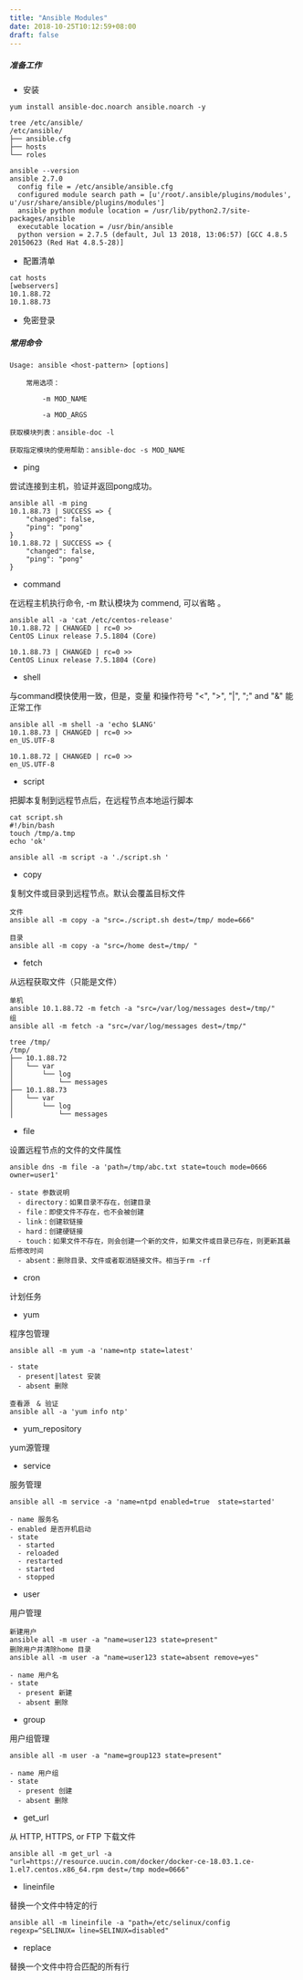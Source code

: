 ```yaml
---
title: "Ansible Modules"
date: 2018-10-25T10:12:59+08:00
draft: false
---
```


##### 准备工作

+ 安装 
 
```
yum install ansible-doc.noarch ansible.noarch -y

tree /etc/ansible/
/etc/ansible/
├── ansible.cfg
├── hosts
└── roles

ansible --version
ansible 2.7.0
  config file = /etc/ansible/ansible.cfg
  configured module search path = [u'/root/.ansible/plugins/modules', u'/usr/share/ansible/plugins/modules']
  ansible python module location = /usr/lib/python2.7/site-packages/ansible
  executable location = /usr/bin/ansible
  python version = 2.7.5 (default, Jul 13 2018, 13:06:57) [GCC 4.8.5 20150623 (Red Hat 4.8.5-28)]
```

+ 配置清单

```
cat hosts 
[webservers]
10.1.88.72
10.1.88.73

```

+ 免密登录 

##### 常用命令
```
Usage: ansible <host-pattern> [options]

    常用选项：

        -m MOD_NAME  

        -a MOD_ARGS

获取模块列表：ansible-doc -l

获取指定模块的使用帮助：ansible-doc -s MOD_NAME
```
+ ping 

尝试连接到主机，验证并返回pong成功。  

```
ansible all -m ping
10.1.88.73 | SUCCESS => {
    "changed": false, 
    "ping": "pong"
}
10.1.88.72 | SUCCESS => {
    "changed": false, 
    "ping": "pong"
}

```
+ command 

在远程主机执行命令, -m 默认模块为 commend, 可以省略 。 

```
ansible all -a 'cat /etc/centos-release' 
10.1.88.72 | CHANGED | rc=0 >>
CentOS Linux release 7.5.1804 (Core) 

10.1.88.73 | CHANGED | rc=0 >>
CentOS Linux release 7.5.1804 (Core) 
```

+ shell 

与command模快使用一致，但是，变量 和操作符号 "<", ">", "|", ";" and "&" 能正常工作 

```
ansible all -m shell -a 'echo $LANG'
10.1.88.73 | CHANGED | rc=0 >>
en_US.UTF-8

10.1.88.72 | CHANGED | rc=0 >>
en_US.UTF-8

```

+ script

把脚本复制到远程节点后，在远程节点本地运行脚本

```
cat script.sh 
#!/bin/bash
touch /tmp/a.tmp
echo 'ok'

ansible all -m script -a './script.sh '

``` 

+ copy
 
复制文件或目录到远程节点。默认会覆盖目标文件

```
文件
ansible all -m copy -a "src=./script.sh dest=/tmp/ mode=666"

目录
ansible all -m copy -a "src=/home dest=/tmp/ "
```
+ fetch

从远程获取文件（只能是文件）

```
单机
ansible 10.1.88.72 -m fetch -a "src=/var/log/messages dest=/tmp/"
组
ansible all -m fetch -a "src=/var/log/messages dest=/tmp/"

tree /tmp/
/tmp/
├── 10.1.88.72
│   └── var
│       └── log
│           └── messages
├── 10.1.88.73
│   └── var
│       └── log
│           └── messages

```
+ file 

设置远程节点的文件的文件属性

```
ansible dns -m file -a 'path=/tmp/abc.txt state=touch mode=0666 owner=user1'   

- state 参数说明 
  - directory：如果目录不存在，创建目录
  - file：即使文件不存在，也不会被创建
  - link：创建软链接
  - hard：创建硬链接
  - touch：如果文件不存在，则会创建一个新的文件，如果文件或目录已存在，则更新其最后修改时间
  - absent：删除目录、文件或者取消链接文件。相当于rm -rf

```
+ cron

计划任务

+ yum

程序包管理

```
ansible all -m yum -a 'name=ntp state=latest'

- state 
  - present|latest 安装
  - absent 删除

查看源　& 验证
ansible all -a 'yum info ntp'

``` 
+ yum_repository

yum源管理

+ service

服务管理

```
ansible all -m service -a 'name=ntpd enabled=true  state=started'

- name 服务名
- enabled 是否开机启动
- state 
  - started 
  - reloaded
  - restarted
  - started
  - stopped

```
+ user

用户管理

```
新建用户
ansible all -m user -a "name=user123 state=present"
删除用户并清除home 目录
ansible all -m user -a "name=user123 state=absent remove=yes"

- name 用户名
- state 
  - present 新建
  - absent 删除
```

+ group 

用户组管理

```
ansible all -m user -a "name=group123 state=present"

- name 用户组
- state
  - present 创建
  - absent 删除
```

+ get_url

从 HTTP, HTTPS, or FTP 下载文件
```
ansible all -m get_url -a "url=https://resource.uucin.com/docker/docker-ce-18.03.1.ce-1.el7.centos.x86_64.rpm dest=/tmp mode=0666"

```

+ lineinfile

替换一个文件中特定的行

```
ansible all -m lineinfile -a "path=/etc/selinux/config regexp=^SELINUX= line=SELINUX=disabled"

```

+ replace

替换一个文件中符合匹配的所有行
